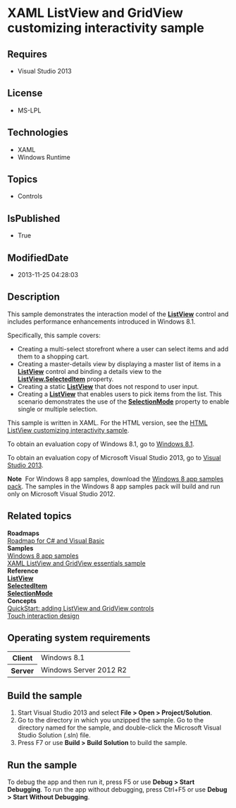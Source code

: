# XAML ListView and GridView customizing interactivity sample
## Requires
* Visual Studio 2013
## License
* MS-LPL
## Technologies
* XAML
* Windows Runtime
## Topics
* Controls
## IsPublished
* True
## ModifiedDate
* 2013-11-25 04:28:03
## Description

<div id="mainSection">
<p>This sample demonstrates the interaction model of the <a href="http://msdn.microsoft.com/library/windows/apps/br242878">
<b>ListView</b></a> control and includes performance enhancements introduced in Windows&nbsp;8.1.</p>
<p>Specifically, this sample covers:</p>
<ul>
<li>Creating a multi-select storefront where a user can select items and add them to a shopping cart.
</li><li>Creating a master-details view by displaying a master list of items in a <a href="http://msdn.microsoft.com/library/windows/apps/br242878">
<b>ListView</b></a> control and binding a details view to the <a href="http://msdn.microsoft.com/library/windows/apps/br209770">
<b>ListView.SelectedItem</b></a> property. </li><li>Creating a static <a href="http://msdn.microsoft.com/library/windows/apps/br242878">
<b>ListView</b></a> that does not respond to user input. </li><li>Creating a <a href="http://msdn.microsoft.com/library/windows/apps/br242878">
<b>ListView</b></a> that enables users to pick items from the list. This scenario demonstrates the use of the
<a href="http://msdn.microsoft.com/library/windows/apps/br242915"><b>SelectionMode</b></a> property to enable single or multiple selection.
</li></ul>
<p></p>
<p></p>
<p>This sample is written in XAML. For the HTML version, see the <a href=" http://go.microsoft.com/fwlink/p/?linkid=242396">
HTML ListView customizing interactivity sample</a>.</p>
<p>To obtain an evaluation copy of Windows&nbsp;8.1, go to <a href="http://go.microsoft.com/fwlink/p/?linkid=301696">
Windows&nbsp;8.1</a>.</p>
<p>To obtain an evaluation copy of Microsoft Visual Studio&nbsp;2013, go to <a href="http://go.microsoft.com/fwlink/p/?linkid=301697">
Visual Studio&nbsp;2013</a>.</p>
<p></p>
<p class="note"><b>Note</b>&nbsp;&nbsp;For Windows&nbsp;8 app samples, download the <a href="http://go.microsoft.com/fwlink/p/?LinkId=301698">
Windows&nbsp;8 app samples pack</a>. The samples in the Windows&nbsp;8 app samples pack will build and run only on Microsoft Visual Studio&nbsp;2012.</p>
<p></p>
<h2><a id="related_topics"></a>Related topics</h2>
<dl><dt><b>Roadmaps</b> </dt><dt><a href="http://msdn.microsoft.com/library/windows/apps/br229583">Roadmap for C# and Visual Basic</a>
</dt><dt><b>Samples</b> </dt><dt><a href="http://go.microsoft.com/fwlink/p/?LinkID=227694">Windows 8 app samples</a>
</dt><dt><a href="http://go.microsoft.com/fwlink/p/?linkid=226608">XAML ListView and GridView essentials sample</a>
</dt><dt><b>Reference</b> </dt><dt><a href="http://msdn.microsoft.com/library/windows/apps/br242878"><b>ListView</b></a>
</dt><dt><a href="http://msdn.microsoft.com/library/windows/apps/br209770"><b>SelectedItem</b></a>
</dt><dt><a href="http://msdn.microsoft.com/library/windows/apps/br242915"><b>SelectionMode</b></a>
</dt><dt><b>Concepts</b> </dt><dt><a href="http://msdn.microsoft.com/library/windows/apps/hh780650">QuickStart: adding ListView and GridView controls</a>
</dt><dt><a href="http://msdn.microsoft.com/library/windows/apps/hh465415">Touch interaction design</a>
</dt></dl>
<h2>Operating system requirements</h2>
<table>
<tbody>
<tr>
<th>Client</th>
<td><dt>Windows&nbsp;8.1 </dt></td>
</tr>
<tr>
<th>Server</th>
<td><dt>Windows Server&nbsp;2012&nbsp;R2 </dt></td>
</tr>
</tbody>
</table>
<h2>Build the sample</h2>
<ol>
<li>Start Visual Studio&nbsp;2013 and select <b>File &gt; Open &gt; Project/Solution</b>.
</li><li>Go to the directory in which you unzipped the sample. Go to the directory named for the sample, and double-click the Microsoft Visual Studio Solution (.sln) file.
</li><li>Press F7 or use <b>Build &gt; Build Solution</b> to build the sample. </li></ol>
<h2>Run the sample</h2>
<p>To debug the app and then run it, press F5 or use <b>Debug &gt; Start Debugging</b>. To run the app without debugging, press Ctrl&#43;F5 or use
<b>Debug &gt; Start Without Debugging</b>. </p>
</div>
